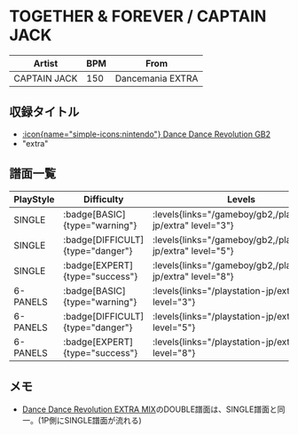 # TOGETHER & FOREVER / CAPTAIN JACK

|Artist|BPM|From|
|------|---|----|
|CAPTAIN JACK|150|Dancemania EXTRA|

## 収録タイトル

- [:icon{name="simple-icons:nintendo"} Dance Dance Revolution GB2](/gameboy/gb2)
- "extra"

## 譜面一覧

|PlayStyle|Difficulty|Levels|Notes|Movie|
|---------|----------|------|-----|-----|
|SINGLE| :badge[BASIC]{type="warning"}| :levels{links="/gameboy/gb2,/playstation-jp/extra" level="3"}|172/0||
|SINGLE| :badge[DIFFICULT]{type="danger"}| :levels{links="/gameboy/gb2,/playstation-jp/extra" level="5"}|192/0||
|SINGLE| :badge[EXPERT]{type="success"}| :levels{links="/gameboy/gb2,/playstation-jp/extra" level="8"}|295/0||
|6-PANELS| :badge[BASIC]{type="warning"}| :levels{links="/playstation-jp/extra" level="3"}|172/0||
|6-PANELS| :badge[DIFFICULT]{type="danger"}| :levels{links="/playstation-jp/extra" level="5"}|192/0||
|6-PANELS| :badge[EXPERT]{type="success"}| :levels{links="/playstation-jp/extra" level="8"}|295/0||

## メモ

- [Dance Dance Revolution EXTRA MIX](/playstation-jp/extra)のDOUBLE譜面は、SINGLE譜面と同一。(1P側にSINGLE譜面が流れる)
